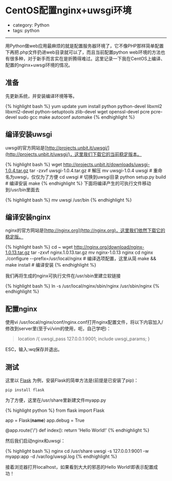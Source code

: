# CentOS配置nginx+uwsgi环境
- category: Python
- tags: python

---

用Python做web应用最麻烦的就是配置服务器环境了，它不像PHP那样简单配置下再把.php文件扔进web目录就可以了，而且当前配置python web环境的方法也有很多种，对于新手而言实在是折腾得难过。这里记录一下我在CentOS上编译、配置的nginx+uwsgi环境的情况。

## 准备

先更新系统，并安装编译环境等等。

{% highlight bash %}
yum update
yum install python python-devel libxml2 libxml2-devel python-setuptools zlib-devel wget openssl-devel pcre pcre-devel sudo gcc make autoconf automake
{% endhighlight %}

## 编译安装uwsgi

uwsgi的官方网站是[http://projects.unbit.it/uwsgi/](http://projects.unbit.it/uwsgi/)，这里我们下载它的当前稳定版本。

{% highlight bash %}
wget http://projects.unbit.it/downloads/uwsgi-1.0.4.tar.gz
tar -zxvf uwsgi-1.0.4.tar.gz # 解压
mv uwsgi-1.0.4 uwsgi # 重命名为uwsgi，仅仅为了方便
cd uwsgi # 切换到uwsgi目录
python setup.py build # 编译安装
make
{% endhighlight %}
下面将编译产生的可执行文件移动到/usr/bin里面去

{% highlight bash %}
mv uwsgi /usr/bin
{% endhighlight %}

## 编译安装nginx

nginx的官方网站是[http://nginx.org](http://nginx.org)，这里我们依然下载它的稳定版。

{% highlight bash %}
cd ~
wget http://nginx.org/download/nginx-1.0.13.tar.gz
tar -zxvf nginx.1.0.13.tar.gz
mv nginx-1.0.13 nginx
cd nginx
./configure --prefix=/usr/local/nginx # 编译选项配置，这里从简
make && make install # 编译安装
{% endhighlight %}

我们再将生成的nginx可执行文件在/usr/sbin里建立软链接

{% highlight bash %}
ln -s /usr/local/nginx/sbin/nginx /usr/sbin/nginx
{% endhighlight %}

## 配置nginx

使用vi /usr/local/nginx/conf/nginx.conf打开nginx配置文件，将以下内容加入/修改到server里(至于vi/vim的使用，呃，自己学吧)：

>location /{
>    uwsgi_pass 127.0.0.1:9001;
>    include uwsgi_params;
>}

ESC，输入:wq保存并退出。

## 测试

这里以 [Flask](http://flask.pocoo.org) 为例，安装Flask的简单方法是(前提是已安装了pip)：

    pip install flask


为了方便，这里在/usr/share里新建文件myapp.py

{% highlight python %}
from flask import Flask

app = Flask(__name__)
app.debug = True

@app.route('/')
def index():
    return 'Hello World!'
{% endhighlight %}

然后我们启动nginx和uwsgi：

{% highlight bash %}
nginx
cd /usr/share
uwsgi -s 127.0.0.1:9001 -w myapp:app -d /var/log/uwsgi.log
{% endhighlight %}

接着浏览器打开localhost，如果看到大大的邪恶的Hello World!即表示配置成功！